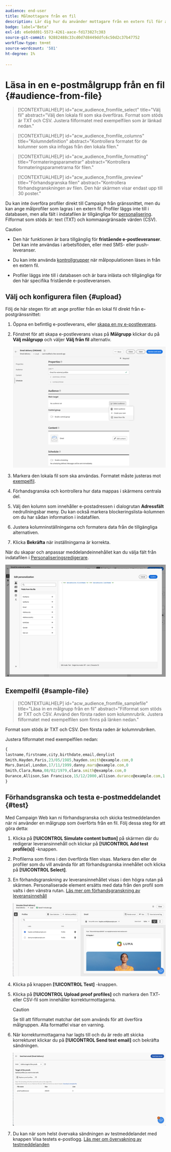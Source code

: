 ```yaml
---
audience: end-user
title: Målmottagare från en fil
description: Lär dig hur du använder mottagare från en extern fil för att skapa e-postmålgrupper
badge: label="Beta"
exl-id: e6e0dd01-5573-4261-aace-fd173827c383
source-git-commit: 92882488c33cd0d7d8449ddfc6c50d2c37b47752
workflow-type: tm+mt
source-wordcount: '581'
ht-degree: 1%

---
```


# Läsa in en e-postmålgrupp från en fil {#audience-from-file}

>[!CONTEXTUALHELP]
>id="acw_audience_fromfile_select"
>title="Välj fil"
>abstract="Välj den lokala fil som ska överföras. Format som stöds är TXT och CSV. Justera filformatet med exempelfilen som är länkad nedan."

>[!CONTEXTUALHELP]
>id="acw_audience_fromfile_columns"
>title="Kolumndefinition"
>abstract="Kontrollera formatet för de kolumner som ska infogas från den lokala filen."

>[!CONTEXTUALHELP]
>id="acw_audience_fromfile_formatting"
>title="Formateringsparametrar"
>abstract="Kontrollera formateringsparametrarna för filen."


>[!CONTEXTUALHELP]
>id="acw_audience_fromfile_preview"
>title="Förhandsgranska filen"
>abstract="Kontrollera förhandsgranskningen av filen. Den här skärmen visar endast upp till 30 poster."



Du kan inte överföra profiler direkt till Campaign från gränssnittet, men du kan ange målprofiler som lagras i en extern fil. Profiler läggs inte till i databasen, men alla fält i indatafilen är tillgängliga för [personalisering](../personalization/gs-personalization.md). Filformat som stöds är: text (TXT) och kommaavgränsade värden (CSV).

>[!CAUTION]
>
>* Den här funktionen är bara tillgänglig för **fristående e-postleveranser**. Det kan inte användas i arbetsflöden, eller med SMS- eller push-leveranser.
>
>* Du kan inte använda [kontrollgrupper](control-group.md) när målpopulationen läses in från en extern fil.
>
>* Profiler läggs inte till i databasen och är bara inlästa och tillgängliga för den här specifika fristående e-postleveransen.

## Välj och konfigurera filen {#upload}

Följ de här stegen för att ange profiler från en lokal fil direkt från e-postgränssnittet:

1. Öppna en befintlig e-postleverans, eller [skapa en ny e-postleverans](../email/create-email.md).
1. Fönstret för att skapa e-postleverans visas på **Målgrupp** klickar du på **Välj målgrupp** och väljer **Välj från fil** alternativ.

   ![](assets/select-from-file.png)

1. Markera den lokala fil som ska användas. Formatet måste justeras mot [exempelfil](#sample-file).
1. Förhandsgranska och kontrollera hur data mappas i skärmens centrala del.
1. Välj den kolumn som innehåller e-postadressen i dialogrutan **Adressfält** nedrullningsbar meny. Du kan också markera blockeringslista-kolumnen om du har sådan information i indatafilen.
1. Justera kolumninställningarna och formatera data från de tillgängliga alternativen.
1. Klicka **Bekräfta** när inställningarna är korrekta.

När du skapar och anpassar meddelandeinnehållet kan du välja fält från indatafilen i [Personaliseringsredigerare](../personalization/gs-personalization.md).

![](assets/select-external-perso.png)

## Exempelfil {#sample-file}

>[!CONTEXTUALHELP]
>id="acw_audience_fromfile_samplefile"
>title="Läsa in en målgrupp från en fil"
>abstract="Filformat som stöds är TXT och CSV. Använd den första raden som kolumnrubrik. Justera filformatet med exempelfilen som finns på länken nedan."

Format som stöds är TXT och CSV. Den första raden är kolumnrubriken.

Justera filformatet med exempelfilen nedan:

```javascript
{
lastname,firstname,city,birthdate,email,denylist
Smith,Hayden,Paris,23/05/1985,hayden.smith@example.com,0
Mars,Daniel,London,17/11/1999,danny.mars@example.com,0
Smith,Clara,Roma,08/02/1979,clara.smith@example.com,0
Durance,Allison,San Francisco,15/12/2000,allison.durance@example.com,1
}
```

## Förhandsgranska och testa e-postmeddelandet {#test}

Med Campaign Web kan ni förhandsgranska och skicka testmeddelanden när ni använder en målgrupp som överförts från en fil. Följ dessa steg för att göra detta:

1. Klicka på **[!UICONTROL Simulate content button]** på skärmen där du redigerar leveransinnehåll och klickar på **[!UICONTROL Add test profile(s)]** -knappen.

1. Profilerna som finns i den överförda filen visas. Markera den eller de profiler som du vill använda för att förhandsgranska innehållet och klicka på **[!UICONTROL Select]**.

1. En förhandsgranskning av leveransinnehållet visas i den högra rutan på skärmen. Personaliserade element ersätts med data från den profil som valts i den vänstra rutan. [Läs mer om förhandsgranskning av leveransinnehåll](../preview-test/preview-content.md)

   ![](assets/file-upload-preview.png)

1. Klicka på knappen **[!UICONTROL Test]** -knappen.

1. Klicka på **[!UICONTROL Upload proof profiles]** och markera den TXT- eller CSV-fil som innehåller korrekturmottagarna.

   >[!CAUTION]
   >
   >Se till att filformatet matchar det som används för att överföra målgruppen. Alla formatfel visar en varning.

1. När korrekturmottagarna har lagts till och du är redo att skicka korrekturet klickar du på **[!UICONTROL Send test email]** och bekräfta sändningen.

   ![](assets/file-upload-test.png)

1. Du kan när som helst övervaka sändningen av testmeddelandet med knappen Visa testets e-postlogg. [Läs mer om övervakning av testmeddelanden](../preview-test/test-deliveries.md#access-sent-test-deliveries-access-proofs)
